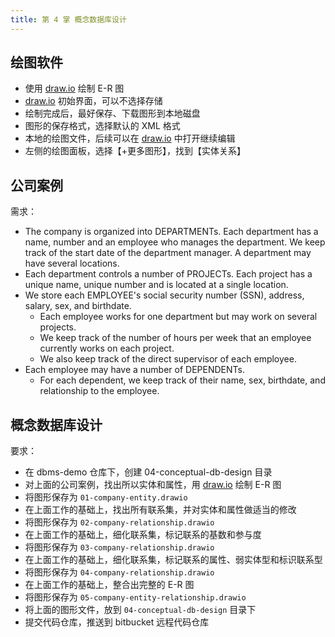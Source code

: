 ```yaml
---
title: 第 4 掌 概念数据库设计
---
```


## 绘图软件

- 使用 [draw.io][draw_io_url] 绘制 E-R 图
- [draw.io][draw_io_url] 初始界面，可以不选择存储
- 绘制完成后，最好保存、下载图形到本地磁盘
- 图形的保存格式，选择默认的 XML 格式
- 本地的绘图文件，后续可以在 [draw.io][draw_io_url] 中打开继续编辑
- 左侧的绘图面板，选择【+更多图形】，找到【实体关系】

## 公司案例

需求：

- The company is organized into DEPARTMENTs. Each department has a name, number and an employee who manages the department. We keep track of the start date of the department manager. A department may have several locations.
- Each department controls a number of PROJECTs. Each project has a unique name, unique number and is located at a single location.
- We store each EMPLOYEE's social security number (SSN), address, salary, sex, and birthdate.
  - Each employee works for one department but may work on several projects.
  - We keep track of the number of hours per week that an employee currently works on each project.
  - We also keep track of the direct supervisor of each employee.
- Each employee may have a number of DEPENDENTs.
  - For each dependent, we keep track of their name, sex, birthdate, and relationship to the employee.

## 概念数据库设计

要求：

- 在 dbms-demo 仓库下，创建 04-conceptual-db-design 目录
- 对上面的公司案例，找出所以实体和属性，用 [draw.io][draw_io_url] 绘制 E-R 图
- 将图形保存为 `01-company-entity.drawio`
- 在上面工作的基础上，找出所有联系集，并对实体和属性做适当的修改
- 将图形保存为 `02-company-relationship.drawio`
- 在上面工作的基础上，细化联系集，标记联系的基数和参与度
- 将图形保存为 `03-company-relationship.drawio`
- 在上面工作的基础上，细化联系集，标记联系的属性、弱实体型和标识联系型
- 将图形保存为 `04-company-relationship.drawio`
- 在上面工作的基础上，整合出完整的 E-R 图
- 将图形保存为 `05-company-entity-relationship.drawio`
- 将上面的图形文件，放到 `04-conceptual-db-design` 目录下
- 提交代码仓库，推送到 bitbucket 远程代码仓库

<!-- url link -->
[draw_io_url]: https://draw.io
